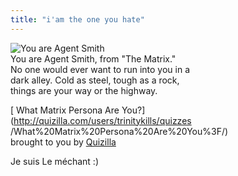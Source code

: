 ```yaml
---
title: "i'am the one you hate"
---
```


  
![You are Agent
Smith](http://images.quizilla.com/T/trinitykills/1052781976_agentsmith.jpg)  
You are Agent Smith, from "The Matrix."  
No one would ever want to run into you in a  
dark alley. Cold as steel, tough as a rock,  
things are your way or the highway.

[ What Matrix Persona Are You?](http://quizilla.com/users/trinitykills/quizzes
/What%20Matrix%20Persona%20Are%20You%3F/)  
brought to you by [Quizilla](http://quizilla.com)

Je suis Le méchant :)

